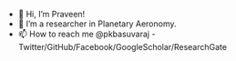 - 👋 Hi, I’m Praveen!
- 👀 I’m a researcher in Planetary Aeronomy.
- 📫 How to reach me @pkbasuvaraj - Twitter/GitHub/Facebook/GoogleScholar/ResearchGate

<!---
pkbasuvaraj/pkbasuvaraj is a ✨ special ✨ repository because its `README.md` (this file) appears on your GitHub profile.
You can click the Preview link to take a look at your changes.
--->
